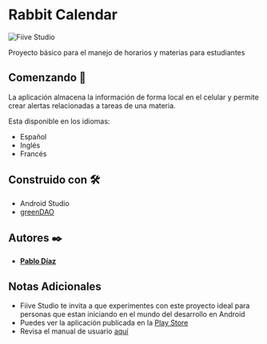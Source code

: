 # Rabbit Calendar

![Fiive Studio](https://fiivestudio.com/wp-content/uploads/2020/06/Fiive-Open-Source_2.png)

Proyecto básico para el manejo de horarios y materias para estudiantes

## Comenzando 🚀

La aplicación almacena la información de forma local en el celular y permite crear alertas relacionadas a tareas de una materia.

Esta disponible en los idiomas:

 - Español
 - Inglés
 - Francés

## Construido con 🛠️

 - Android Studio
 - [greenDAO](https://greenrobot.org/greendao/)

## Autores ✒️

* **[Pablo Díaz](https://fiivestudio.com/pablo-diaz/)**

## Notas Adicionales

* Fiive Studio te invita a que experimentes con este proyecto ideal para personas que estan iniciando en el mundo del desarrollo en Android
* Puedes ver la aplicación publicada en la [Play Store](https://play.google.com/store/apps/details?id=diso.rabbit)
* Revisa el manual de usuario [aquí](https://disosite.wordpress.com/rabbit-calendar/)
